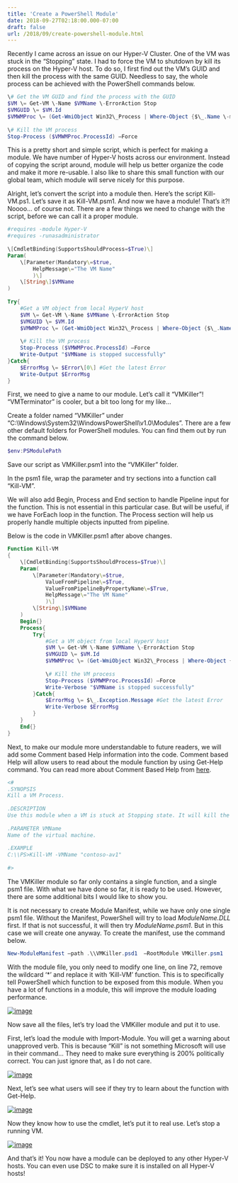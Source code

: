 ```yaml
---
title: 'Create a PowerShell Module'
date: 2018-09-27T02:18:00.000-07:00
draft: false
url: /2018/09/create-powershell-module.html
---
```


Recently I came across an issue on our Hyper-V Cluster. One of the VM was stuck in the “Stopping” state. I had to force the VM to shutdown by kill its process on the Hyper-V host. To do so, I first find out the VM’s GUID and then kill the process with the same GUID. Needless to say, the whole process can be achieved with the PowerShell commands below.

```powershell
\# Get the VM GUID and find the process with the GUID  
$VM \= Get-VM \-Name $VMName \-ErrorAction Stop  
$VMGUID \= $VM.Id  
$VMWMProc \= (Get-WmiObject Win32\_Process | Where-Object {$\_.Name \-match 'VMWP' \-and $\_.CommandLine \-match $VMGUID})  
      
\# Kill the VM process  
Stop-Process ($VMWMProc.ProcessId) –Force  

```

This is a pretty short and simple script, which is perfect for making a module. We have number of Hyper-V hosts across our environment. Instead of copying the script around, module will help us better organize the code and make it more re-usable. I also like to share this small function with our global team, which module will serve nicely for this purpose.

Alright, let’s convert the script into a module then. Here’s the script Kill-VM.ps1. Let’s save it as Kill-VM.psm1. And now we have a module! That’s it?! Noooo… of course not. There are a few things we need to change with the script, before we can call it a proper module.

```powershell
#requires -module Hyper-V  
#requires -runasadministrator  
  
\[CmdletBinding(SupportsShouldProcess=$True)\]  
Param(  
    \[Parameter(Mandatory\=$true,  
        HelpMessage\="The VM Name"  
        )\]  
    \[String\]$VMName  
)  
  
Try{  
    #Get a VM object from local HyperV host  
    $VM \= Get-VM \-Name $VMName \-ErrorAction Stop  
    $VMGUID \= $VM.Id  
    $VMWMProc \= (Get-WmiObject Win32\_Process | Where-Object {$\_.Name \-match 'VMWP' \-and $\_.CommandLine \-match $VMGUID})  
      
    \# Kill the VM process  
    Stop-Process ($VMWMProc.ProcessId) –Force  
    Write-Output "$VMName is stopped successfully"  
}Catch{  
    $ErrorMsg \= $Error\[0\] #Get the latest Error  
    Write-Output $ErrorMsg  
}  

```

  

First, we need to give a name to our module. Let’s call it “VMKiller”! “VMTerminator” is cooler, but a bit too long for my like…

Create a folder named “VMKiller” under “C:\\Windows\\System32\\WindowsPowerShell\\v1.0\\Modules”. There are a few other default folders for PowerShell modules. You can find them out by run the command below.

```powershell
$env:PSModulePath  

```

Save our script as VMKiller.psm1 into the “VMKiller” folder.

In the psm1 file, wrap the parameter and try sections into a function call “Kill-VM”.

We will also add Begin, Process and End section to handle Pipeline input for the function. This is not essential in this particular case. But will be useful, if we have ForEach loop in the function. The Process section will help us properly handle multiple objects inputted from pipeline.

Below is the code in VMKiller.psm1 after above changes.

```powershell
Function Kill-VM  
{  
    \[CmdletBinding(SupportsShouldProcess=$True)\]  
    Param(  
        \[Parameter(Mandatory\=$true,  
            ValueFromPipeline\=$True,  
            ValueFromPipelineByPropertyName\=$True,  
            HelpMessage\="The VM Name"  
            )\]  
        \[String\]$VMName  
    )  
    Begin{}  
    Process{  
        Try{  
            #Get a VM object from local HyperV host  
            $VM \= Get-VM \-Name $VMName \-ErrorAction Stop  
            $VMGUID \= $VM.Id  
            $VMWMProc \= (Get-WmiObject Win32\_Process | Where-Object {$\_.Name \-match 'VMWP' \-and $\_.CommandLine \-match $VMGUID})  
              
            \# Kill the VM process  
            Stop-Process ($VMWMProc.ProcessId) –Force  
            Write-Verbose "$VMName is stopped successfully"  
        }Catch{  
            $ErrorMsg \= $\_.Exception.Message #Get the latest Error  
            Write-Verbose $ErrorMsg  
        }  
    }  
    End{}  
}  

```

Next, to make our module more understandable to future readers, we will add some Comment based Help information into the code. Comment based Help will allow users to read about the module function by using Get-Help command. You can read more about Comment Based Help from [here](https://docs.microsoft.com/en-us/powershell/module/microsoft.powershell.core/about/about_comment_based_help?view=powershell-6).

```powershell
<#  
.SYNOPSIS  
Kill a VM Process.  
  
.DESCRIPTION  
Use this module when a VM is stuck at Stopping state. It will kill the VM Process on the HyperV host.  
  
.PARAMETER VMName  
Name of the virtual machine.  
  
.EXAMPLE  
C:\\PS>Kill-VM -VMName "contoso-av1"  
  
#>  

```

The VMKiller module so far only contains a single function, and a single psm1 file. With what we have done so far, it is ready to be used. However, there are some additional bits I would like to show you. 

It is not necessary to create Module Manifest, while we have only one single psm1 file. Without the Manifest, PowerShell will try to load _ModuleName.DLL_ first. If that is not successful, it will then try _ModuleName.psm1_. But in this case we will create one anyway. To create the manifest, use the command below.

```powershell
New-ModuleManifest –path .\\VMKiller.psd1  –RootModule VMKiller.psm1  

```

With the module file, you only need to modify one line, on line 72, remove the wildcard ‘\*’ and replace it with ‘Kill-VM’ function. This is to specifically tell PowerShell which function to be exposed from this module. When you have a lot of functions in a module, this will improve the module loading performance.

[![image](https://lh3.googleusercontent.com/-XAaCd9_M5xI/W68ZoDYoVYI/AAAAAAAAKUM/hltE6FXqc04VR9SJyh9euEJfSaJ8BS8xwCHMYCw/image_thumb?imgmax=800 "image")](https://lh3.googleusercontent.com/-iiiXyEYd0Do/W68ZnCFfrVI/AAAAAAAAKUI/xhO2CT1hSigSdltfiC8uIbOt6nFB5eXWQCHMYCw/s1600-h/image%255B2%255D)

Now save all the files, let’s try load the VMKiller module and put it to use.

First, let’s load the module with Import-Module. You will get a warning about unapproved verb. This is because “Kill” is not something Microsoft will use in their command… They need to make sure everything is 200% politically correct. You can just ignore that, as I do not care.

[![image](https://lh3.googleusercontent.com/-87bwxrNUBZ8/W68Zp2Zp3TI/AAAAAAAAKUU/gcpG7nY0UuYfCZnRj33q2_6qdrE_I4LawCHMYCw/image_thumb%255B2%255D?imgmax=800 "image")](https://lh3.googleusercontent.com/-pAjcLBNT_Dg/W68ZpO6D9UI/AAAAAAAAKUQ/1KOXv84aPU8wGNfBpdj-UNMFXHnRoxdOACHMYCw/s1600-h/image%255B8%255D)

Next, let’s see what users will see if they try to learn about the function with Get-Help.

[![image](https://lh3.googleusercontent.com/-USLv9gbtAQI/W68ZsZSlb0I/AAAAAAAAKUc/dmZc8JWkLsY7bfT8zKpSs08i_qCnDBjIQCHMYCw/image_thumb%255B1%255D?imgmax=800 "image")](https://lh3.googleusercontent.com/-ChUA8LnIYxs/W68ZrW4M2fI/AAAAAAAAKUY/sSBC_mA7eGgZhZAvCalFbVPvc7cB5dBNQCHMYCw/s1600-h/image%255B5%255D)

Now they know how to use the cmdlet, let’s put it to real use. Let’s stop a running VM.

[![image](https://lh3.googleusercontent.com/-cFMtMnrHejc/W68ZuLk6pXI/AAAAAAAAKUk/CnhCfcBNZPwz1q01mtGJER1fx75KfIHhgCHMYCw/image_thumb%255B3%255D?imgmax=800 "image")](https://lh3.googleusercontent.com/-WbVWPw30dMc/W68ZtHMbVUI/AAAAAAAAKUg/wX1egnCDmGYcg0SQ4bzPDHJmKxAM2ZWewCHMYCw/s1600-h/image%255B11%255D)

And that’s it! You now have a module can be deployed to any other Hyper-V hosts. You can even use DSC to make sure it is installed on all Hyper-V hosts!